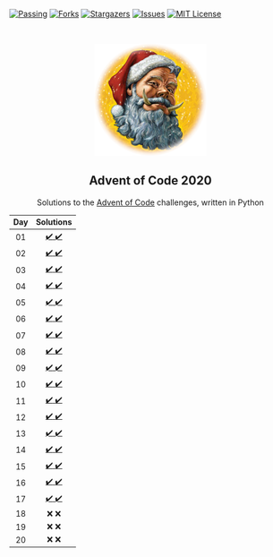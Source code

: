 <!--
*** Thanks for checking out the Best-README-Template. If you have a suggestion
*** that would make this better, please fork the repo and create a pull request
*** or simply open an issue with the tag "enhancement".
*** Thanks again! Now go create something AMAZING! :D
-->



<!-- PROJECT SHIELDS -->
<!--
*** I'm using markdown "reference style" links for readability.
*** Reference links are enclosed in brackets [ ] instead of parentheses ( ).
*** See the bottom of this document for the declaration of the reference variables
*** for contributors-url, forks-url, etc. This is an optional, concise syntax you may use.
*** https://www.markdownguide.org/basic-syntax/#reference-style-links
-->
[![Passing][build-shield]][build-url]
[![Forks][forks-shield]][forks-url]
[![Stargazers][stars-shield]][stars-url]
[![Issues][issues-shield]][issues-url]
[![MIT License][license-shield]][license-url]


<!-- PROJECT LOGO -->
<br />
<p align="center">
  <a href="https://github.com/rfrazier716/aoc_2020">
    <img src="images/hogfather.png" alt="Logo" width="200" height="200">
  </a>

  <h2 align="center">Advent of Code 2020</h2>

  <p align="center">
    Solutions to the <a href="https://adventofcode.com">Advent of Code</a> challenges, written in Python
    
  </p>
</p>


Day | Solutions    | 
:--:|:---------:|
01   | [:heavy_check_mark: :heavy_check_mark:][py-day1-url] |
02   | [:heavy_check_mark: :heavy_check_mark:][py-day2-url] |  
03   | [:heavy_check_mark: :heavy_check_mark:][py-day3-url] |   
04   | [:heavy_check_mark: :heavy_check_mark:][py-day4-url] |  
05   | [:heavy_check_mark: :heavy_check_mark:][py-day5-url] |  
06   | [:heavy_check_mark: :heavy_check_mark:][py-day6-url]|  
07   | [:heavy_check_mark: :heavy_check_mark:][py-day7-url] |   
08   | [:heavy_check_mark: :heavy_check_mark:][py-day8-url] |   
09   | [:heavy_check_mark: :heavy_check_mark:][py-day9-url] |   
10   | [:heavy_check_mark: :heavy_check_mark:][py-day10-url] |
11   | [:heavy_check_mark: :heavy_check_mark:][py-day11-url] |
12   | [:heavy_check_mark: :heavy_check_mark:][py-day12-url] |  
13   | [:heavy_check_mark: :heavy_check_mark:][py-day13-url]|   
14   | [:heavy_check_mark: :heavy_check_mark:][py-day14-url]|   
15   | [:heavy_check_mark: :heavy_check_mark:][py-day15-url]|   
16   | [:heavy_check_mark: :heavy_check_mark:][py-day16-url]|   
17   | [:heavy_check_mark: :heavy_check_mark:][py-day17-url]|   
18   | :x: :x: |  
19   | :x: :x: |  
20   | :x: :x: |  

<!-- Links to Solution Days -->
[py-day1-url]: aoc2020/day1.py
[py-day2-url]: aoc2020/day2.py
[py-day3-url]: aoc2020/day3.py
[py-day4-url]: aoc2020/day4.py
[py-day5-url]: aoc2020/day5.py
[py-day6-url]: aoc2020/day6.py
[py-day7-url]: aoc2020/day7.py
[py-day8-url]: aoc2020/day8.py
[py-day9-url]: aoc2020/day9.py
[py-day10-url]: aoc2020/day10.py
[py-day11-url]: aoc2020/day11.py
[py-day12-url]: aoc2020/day12.py
[py-day13-url]: aoc2020/day13.py
[py-day14-url]: aoc2020/day14.py
[py-day15-url]: aoc2020/day15.py
[py-day16-url]: aoc2020/day16.py
[py-day17-url]: aoc2020/day17.py

<!-- PROJECT SHIELD Links -->
[build-shield]: https://circleci.com/gh/rfrazier716/aoc_2020.svg?style=shield
[build-url]: https://app.circleci.com/pipelines/github/rfrazier716/aoc_2020
[contributors-shield]: https://img.shields.io/github/contributors/rfrazier716/aoc_2020.svg
[contributors-url]: https://github.com/rfrazier716/aoc_2020/graphs/contributors
[forks-shield]: https://img.shields.io/github/forks/rfrazier716/aoc_2020.svg
[forks-url]: https://github.com/rfrazier716/aoc_2020/network/members
[stars-shield]: https://img.shields.io/github/stars/rfrazier716/aoc_2020.svg
[stars-url]: https://github.com/rfrazier716/aoc_2020/stargazers
[issues-shield]: https://img.shields.io/github/issues/rfrazier716/aoc_2020.svg
[issues-url]: https://github.com/rfrazier716/aoc_2020/issues
[license-shield]: https://img.shields.io/github/license/rfrazier716/aoc_2020.svg
[license-url]: https://github.com/rfrazier716/aoc_2020/blob/master/LICENSE.txt